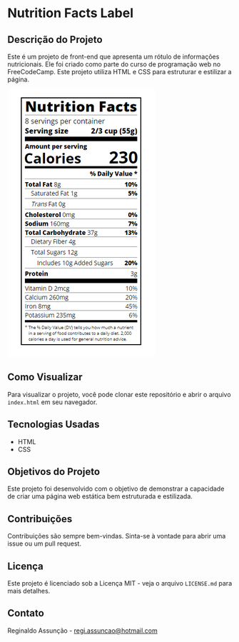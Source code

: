 # Nutrition Facts Label

## Descrição do Projeto
Este é um projeto de front-end que apresenta um rótulo de informações nutricionais. Ele foi criado como parte do curso de programação web no FreeCodeCamp. Este projeto utiliza HTML e CSS para estruturar e estilizar a página.

![Screenshot of the project](img/tabela-nutricional.png)

## Como Visualizar
Para visualizar o projeto, você pode clonar este repositório e abrir o arquivo `index.html` em seu navegador.

## Tecnologias Usadas
* HTML
* CSS

## Objetivos do Projeto
Este projeto foi desenvolvido com o objetivo de demonstrar a capacidade de criar uma página web estática bem estruturada e estilizada.

## Contribuições
Contribuições são sempre bem-vindas. Sinta-se à vontade para abrir uma issue ou um pull request.

## Licença
Este projeto é licenciado sob a Licença MIT - veja o arquivo `LICENSE.md` para mais detalhes.

## Contato
Reginaldo Assunção - regi.assuncao@hotmail.com
